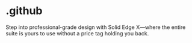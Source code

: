 # .github
Step into professional-grade design with Solid Edge X—where the entire suite is yours to use without a price tag holding you back.
